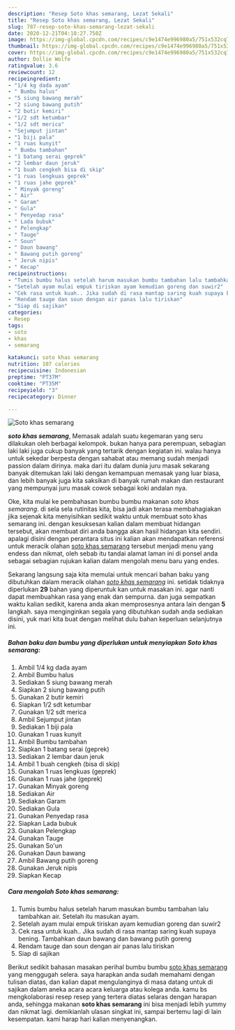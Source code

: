 ```yaml
---
description: "Resep Soto khas semarang, Lezat Sekali"
title: "Resep Soto khas semarang, Lezat Sekali"
slug: 787-resep-soto-khas-semarang-lezat-sekali
date: 2020-12-21T04:10:27.750Z
image: https://img-global.cpcdn.com/recipes/c9e1474e996980a5/751x532cq70/soto-khas-semarang-foto-resep-utama.jpg
thumbnail: https://img-global.cpcdn.com/recipes/c9e1474e996980a5/751x532cq70/soto-khas-semarang-foto-resep-utama.jpg
cover: https://img-global.cpcdn.com/recipes/c9e1474e996980a5/751x532cq70/soto-khas-semarang-foto-resep-utama.jpg
author: Dollie Wolfe
ratingvalue: 3.6
reviewcount: 12
recipeingredient:
- "1/4 kg dada ayam"
- " Bumbu halus"
- "5 siung bawang merah"
- "2 siung bawang putih"
- "2 butir kemiri"
- "1/2 sdt ketumbar"
- "1/2 sdt merica"
- "Sejumput jintan"
- "1 biji pala"
- "1 ruas kunyit"
- " Bumbu tambahan"
- "1 batang serai geprek"
- "2 lembar daun jeruk"
- "1 buah cengkeh bisa di skip"
- "1 ruas lengkuas geprek"
- "1 ruas jahe geprek"
- " Minyak goreng"
- " Air"
- " Garam"
- " Gula"
- " Penyedap rasa"
- " Lada bubuk"
- " Pelengkap"
- " Tauge"
- " Soun"
- " Daun bawang"
- " Bawang putih goreng"
- " Jeruk nipis"
- " Kecap"
recipeinstructions:
- "Tumis bumbu halus setelah harum masukan bumbu tambahan lalu tambahkan air. Setelah itu masukan ayam."
- "Setelah ayam mulai empuk tiriskan ayam kemudian goreng dan suwir2"
- "Cek rasa untuk kuah.. Jika sudah di rasa mantap saring kuah supaya bening. Tambahkan daun bawang dan bawang putih goreng"
- "Rendam tauge dan soun dengan air panas lalu tiriskan"
- "Siap di sajikan"
categories:
- Resep
tags:
- soto
- khas
- semarang

katakunci: soto khas semarang 
nutrition: 107 calories
recipecuisine: Indonesian
preptime: "PT37M"
cooktime: "PT35M"
recipeyield: "3"
recipecategory: Dinner

---
```



![Soto khas semarang](https://img-global.cpcdn.com/recipes/c9e1474e996980a5/751x532cq70/soto-khas-semarang-foto-resep-utama.jpg)

<b><i>soto khas semarang</i></b>, Memasak adalah suatu kegemaran yang seru dilakukan oleh berbagai kelompok. bukan hanya para perempuan, sebagian laki laki juga cukup banyak yang tertarik dengan kegiatan ini. walau hanya untuk sekedar berpesta dengan sahabat atau memang sudah menjadi passion dalam dirinya. maka dari itu dalam dunia juru masak sekarang banyak ditemukan laki laki dengan kemampuan memasak yang luar biasa, dan lebih banyak juga kita saksikan di banyak rumah makan dan restaurant yang mempunyai juru masak cowok sebagai koki andalan nya.



Oke, kita mulai ke pembahasan bumbu bumbu makanan <i>soto khas semarang</i>. di sela sela rutinitas kita, bisa jadi akan terasa membahagiakan jika sejenak kita menyisihkan sedikit waktu untuk membuat soto khas semarang ini. dengan kesuksesan kalian dalam membuat hidangan tersebut, akan membuat diri anda bangga akan hasil hidangan kita sendiri. apalagi disini dengan perantara situs ini kalian akan mendapatkan referensi untuk meracik olahan <u>soto khas semarang</u> tersebut menjadi menu yang endess dan nikmat, oleh sebab itu tandai alamat laman ini di ponsel anda sebagai sebagian rujukan kalian dalam mengolah menu baru yang endes.


Sekarang langsung saja kita memulai untuk mencari bahan baku yang dibutuhkan dalam meracik olahan <u><i>soto khas semarang</i></u> ini. setidak tidaknya diperlukan <b>29</b> bahan yang diperuntuk kan untuk masakan ini. agar nanti dapat membuahkan rasa yang enak dan sempurna. dan juga sempatkan waktu kalian sedikit, karena anda akan memprosesnya antara lain dengan <b>5</b> langkah. saya menginginkan segala yang dibutuhkan sudah anda sediakan disini, yuk mari kita buat dengan melihat dulu bahan keperluan selanjutnya ini.

<!--inarticleads1-->

##### Bahan baku dan bumbu yang diperlukan untuk menyiapkan Soto khas semarang:

1. Ambil 1/4 kg dada ayam
1. Ambil  Bumbu halus
1. Sediakan 5 siung bawang merah
1. Siapkan 2 siung bawang putih
1. Gunakan 2 butir kemiri
1. Siapkan 1/2 sdt ketumbar
1. Gunakan 1/2 sdt merica
1. Ambil Sejumput jintan
1. Sediakan 1 biji pala
1. Gunakan 1 ruas kunyit
1. Ambil  Bumbu tambahan
1. Siapkan 1 batang serai (geprek)
1. Sediakan 2 lembar daun jeruk
1. Ambil 1 buah cengkeh (bisa di skip)
1. Gunakan 1 ruas lengkuas (geprek)
1. Gunakan 1 ruas jahe (geprek)
1. Gunakan  Minyak goreng
1. Sediakan  Air
1. Sediakan  Garam
1. Sediakan  Gula
1. Gunakan  Penyedap rasa
1. Siapkan  Lada bubuk
1. Gunakan  Pelengkap
1. Gunakan  Tauge
1. Gunakan  So&#39;un
1. Gunakan  Daun bawang
1. Ambil  Bawang putih goreng
1. Gunakan  Jeruk nipis
1. Siapkan  Kecap




<!--inarticleads2-->

##### Cara mengolah Soto khas semarang:

1. Tumis bumbu halus setelah harum masukan bumbu tambahan lalu tambahkan air. Setelah itu masukan ayam.
1. Setelah ayam mulai empuk tiriskan ayam kemudian goreng dan suwir2
1. Cek rasa untuk kuah.. Jika sudah di rasa mantap saring kuah supaya bening. Tambahkan daun bawang dan bawang putih goreng
1. Rendam tauge dan soun dengan air panas lalu tiriskan
1. Siap di sajikan




Berikut sedikit bahasan masakan perihal bumbu bumbu <u>soto khas semarang</u> yang menggugah selera. saya harapkan anda sudah memahami dengan tulisan diatas, dan kalian dapat mengulanginya di masa datang untuk di sajikan dalam aneka acara acara keluarga atau kolega anda. kamu bs mengkolaborasi resep resep yang tertera diatas selaras dengan harapan anda, sehingga makanan <b>soto khas semarang</b> ini bisa menjadi lebih yummy dan nikmat lagi. demikianlah ulasan singkat ini, sampai bertemu lagi di lain kesempatan. kami harap hari kalian menyenangkan.
